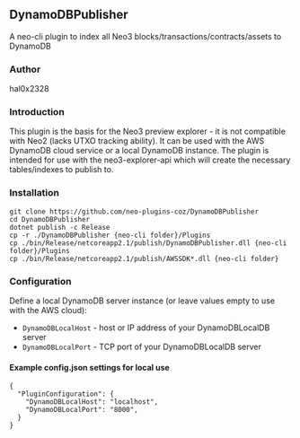 ## DynamoDBPublisher
A neo-cli plugin to index all Neo3 blocks/transactions/contracts/assets to DynamoDB

### Author
hal0x2328

### Introduction
This plugin is the basis for the Neo3 preview explorer - it is not compatible with Neo2 (lacks UTXO tracking ability). It can be used with the AWS DynamoDB cloud service or a local DynamoDB instance. The plugin is intended for use with the neo3-explorer-api which will create the necessary tables/indexes to publish to.

### Installation
```
git clone https://github.com/neo-plugins-coz/DynamoDBPublisher
cd DynamoDBPublisher
dotnet publish -c Release
cp -r ./DynamoDBPublisher {neo-cli folder}/Plugins
cp ./bin/Release/netcoreapp2.1/publish/DynamoDBPublisher.dll {neo-cli folder}/Plugins
cp ./bin/Release/netcoreapp2.1/publish/AWSSDK*.dll {neo-cli folder}
```

### Configuration
Define a local DynamoDB server instance (or leave values empty to use with the AWS cloud):

* `DynamoDBLocalHost` - host or IP address of your DynamoDBLocalDB server
* `DynamoDBLocalPort` - TCP port of your DynamoDBLocalDB server

#### Example config.json settings for local use
```
{
  "PluginConfiguration": {
    "DynamoDBLocalHost": "localhost",
    "DynamoDBLocalPort": "8000",
  }
}
```
